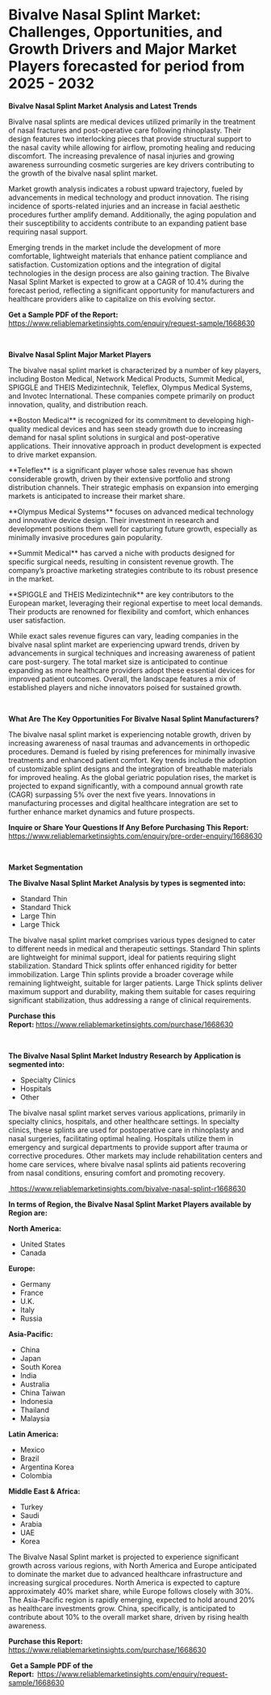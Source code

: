 <p><h1>Bivalve Nasal Splint Market: Challenges, Opportunities, and Growth Drivers and Major Market Players forecasted for period from 2025 - 2032</h1></p><p><strong>Bivalve Nasal Splint Market Analysis and Latest Trends</strong></p>
<p><p>Bivalve nasal splints are medical devices utilized primarily in the treatment of nasal fractures and post-operative care following rhinoplasty. Their design features two interlocking pieces that provide structural support to the nasal cavity while allowing for airflow, promoting healing and reducing discomfort. The increasing prevalence of nasal injuries and growing awareness surrounding cosmetic surgeries are key drivers contributing to the growth of the bivalve nasal splint market.</p><p>Market growth analysis indicates a robust upward trajectory, fueled by advancements in medical technology and product innovation. The rising incidence of sports-related injuries and an increase in facial aesthetic procedures further amplify demand. Additionally, the aging population and their susceptibility to accidents contribute to an expanding patient base requiring nasal support.</p><p>Emerging trends in the market include the development of more comfortable, lightweight materials that enhance patient compliance and satisfaction. Customization options and the integration of digital technologies in the design process are also gaining traction. The Bivalve Nasal Splint Market is expected to grow at a CAGR of 10.4% during the forecast period, reflecting a significant opportunity for manufacturers and healthcare providers alike to capitalize on this evolving sector.</p></p>
<p><strong>Get a Sample PDF of the Report:&nbsp;</strong> <a href="https://www.reliablemarketinsights.com/enquiry/request-sample/1668630?utm_campaign=3047&utm_medium=2&utm_source=Github&utm_content=ia&utm_term=13042025&utm_id=bivalve-nasal-splint">https://www.reliablemarketinsights.com/enquiry/request-sample/1668630</a></p>
<p>&nbsp;</p>
<p><strong>Bivalve Nasal Splint Major Market Players</strong></p>
<p><p>The bivalve nasal splint market is characterized by a number of key players, including Boston Medical, Network Medical Products, Summit Medical, SPIGGLE and THEIS Medizintechnik, Teleflex, Olympus Medical Systems, and Invotec International. These companies compete primarily on product innovation, quality, and distribution reach.</p><p>**Boston Medical** is recognized for its commitment to developing high-quality medical devices and has seen steady growth due to increasing demand for nasal splint solutions in surgical and post-operative applications. Their innovative approach in product development is expected to drive market expansion.</p><p>**Teleflex** is a significant player whose sales revenue has shown considerable growth, driven by their extensive portfolio and strong distribution channels. Their strategic emphasis on expansion into emerging markets is anticipated to increase their market share.</p><p>**Olympus Medical Systems** focuses on advanced medical technology and innovative device design. Their investment in research and development positions them well for capturing future growth, especially as minimally invasive procedures gain popularity.</p><p>**Summit Medical** has carved a niche with products designed for specific surgical needs, resulting in consistent revenue growth. The company’s proactive marketing strategies contribute to its robust presence in the market.</p><p>**SPIGGLE and THEIS Medizintechnik** are key contributors to the European market, leveraging their regional expertise to meet local demands. Their products are renowned for flexibility and comfort, which enhances user satisfaction.</p><p>While exact sales revenue figures can vary, leading companies in the bivalve nasal splint market are experiencing upward trends, driven by advancements in surgical techniques and increasing awareness of patient care post-surgery. The total market size is anticipated to continue expanding as more healthcare providers adopt these essential devices for improved patient outcomes. Overall, the landscape features a mix of established players and niche innovators poised for sustained growth.</p></p>
<p>&nbsp;</p>
<p><strong>What Are The Key Opportunities For Bivalve Nasal Splint Manufacturers?</strong></p>
<p><p>The bivalve nasal splint market is experiencing notable growth, driven by increasing awareness of nasal traumas and advancements in orthopedic procedures. Demand is fueled by rising preferences for minimally invasive treatments and enhanced patient comfort. Key trends include the adoption of customizable splint designs and the integration of breathable materials for improved healing. As the global geriatric population rises, the market is projected to expand significantly, with a compound annual growth rate (CAGR) surpassing 5% over the next five years. Innovations in manufacturing processes and digital healthcare integration are set to further enhance market dynamics and future prospects.</p></p>
<p><strong>Inquire or Share Your Questions If Any Before Purchasing This Report:</strong> <a href="https://www.reliablemarketinsights.com/enquiry/pre-order-enquiry/1668630?utm_campaign=3047&utm_medium=2&utm_source=Github&utm_content=ia&utm_term=13042025&utm_id=bivalve-nasal-splint">https://www.reliablemarketinsights.com/enquiry/pre-order-enquiry/1668630</a></p>
<p>&nbsp;</p>
<p><strong>Market Segmentation</strong></p>
<p><strong>The Bivalve Nasal Splint Market Analysis by types is segmented into:</strong></p>
<p><ul><li>Standard Thin</li><li>Standard Thick</li><li>Large Thin</li><li>Large Thick</li></ul></p>
<p><p>The bivalve nasal splint market comprises various types designed to cater to different needs in medical and therapeutic settings. Standard Thin splints are lightweight for minimal support, ideal for patients requiring slight stabilization. Standard Thick splints offer enhanced rigidity for better immobilization. Large Thin splints provide a broader coverage while remaining lightweight, suitable for larger patients. Large Thick splints deliver maximum support and durability, making them suitable for cases requiring significant stabilization, thus addressing a range of clinical requirements.</p></p>
<p><strong>Purchase this Report:&nbsp;</strong><a href="https://www.reliablemarketinsights.com/purchase/1668630?utm_campaign=3047&utm_medium=2&utm_source=Github&utm_content=ia&utm_term=13042025&utm_id=bivalve-nasal-splint">https://www.reliablemarketinsights.com/purchase/1668630</a></p>
<p>&nbsp;</p>
<p><strong>The Bivalve Nasal Splint Market Industry Research by Application is segmented into:</strong></p>
<p><ul><li>Specialty Clinics</li><li>Hospitals</li><li>Other</li></ul></p>
<p><p>The bivalve nasal splint market serves various applications, primarily in specialty clinics, hospitals, and other healthcare settings. In specialty clinics, these splints are used for postoperative care in rhinoplasty and nasal surgeries, facilitating optimal healing. Hospitals utilize them in emergency and surgical departments to provide support after trauma or corrective procedures. Other markets may include rehabilitation centers and home care services, where bivalve nasal splints aid patients recovering from nasal conditions, ensuring comfort and promoting recovery.</p></p>
<p><a href="https://www.reliablemarketinsights.com/bivalve-nasal-splint-r1668630?utm_campaign=3047&utm_medium=2&utm_source=Github&utm_content=ia&utm_term=13042025&utm_id=bivalve-nasal-splint">&nbsp;https://www.reliablemarketinsights.com/bivalve-nasal-splint-r1668630</a></p>
<p><strong>In terms of Region, the Bivalve Nasal Splint Market Players available by Region are:</strong></p>
<p>
    <p> <strong> North America: </strong>
        <ul>
            <li>United States</li>
            <li>Canada</li>
        </ul>
        </p> 
    <p> <strong> Europe: </strong>
        <ul>
            <li>Germany</li>
            <li>France</li>
            <li>U.K.</li>
            <li>Italy</li>
            <li>Russia</li>
        </ul>
        </p> 
    <p> <strong> Asia-Pacific: </strong>
        <ul>
            <li>China</li>
            <li>Japan</li>
            <li>South Korea</li>
            <li>India</li>
            <li>Australia</li>
            <li>China Taiwan</li>
            <li>Indonesia</li>
            <li>Thailand</li>
            <li>Malaysia</li>
        </ul>
        </p> 
    <p> <strong> Latin America: </strong>
        <ul>
            <li>Mexico</li>
            <li>Brazil</li>
            <li>Argentina Korea</li>
            <li>Colombia</li>
        </ul>
        </p> 
    <p> <strong> Middle East & Africa: </strong>
        <ul>
            <li>Turkey</li>
            <li>Saudi</li>
            <li>Arabia</li>
            <li>UAE</li>
            <li>Korea</li>
        </ul>
    </p>
    </p>
<p><p>The Bivalve Nasal Splint market is projected to experience significant growth across various regions, with North America and Europe anticipated to dominate the market due to advanced healthcare infrastructure and increasing surgical procedures. North America is expected to capture approximately 40% market share, while Europe follows closely with 30%. The Asia-Pacific region is rapidly emerging, expected to hold around 20% as healthcare investments grow. China, specifically, is anticipated to contribute about 10% to the overall market share, driven by rising health awareness.</p></p>
<p><strong>Purchase this Report: </strong><a href="https://www.reliablemarketinsights.com/purchase/1668630?utm_campaign=3047&utm_medium=2&utm_source=Github&utm_content=ia&utm_term=13042025&utm_id=bivalve-nasal-splint">https://www.reliablemarketinsights.com/purchase/1668630</a></p>
<p>&nbsp;<strong>Get a Sample PDF of the Report:&nbsp;&nbsp;</strong><a href="https://www.reliablemarketinsights.com/enquiry/request-sample/1668630?utm_campaign=3047&utm_medium=2&utm_source=Github&utm_content=ia&utm_term=13042025&utm_id=bivalve-nasal-splint">https://www.reliablemarketinsights.com/enquiry/request-sample/1668630</a></p>
<p><strong></strong></p>
<p><p></p><p></p><p></p></p>